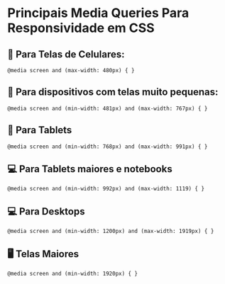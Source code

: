 # Principais Media Queries Para Responsividade em CSS

## 📱 Para Telas de Celulares:
    @media screen and (max-width: 480px) { }

## 📲 Para dispositivos com telas muito pequenas:
    @media screen and (min-width: 481px) and (max-width: 767px) { }

## 📱 Para Tablets
    @media screen and (min-width: 768px) and (max-width: 991px) { }

## 💻 Para Tablets maiores e notebooks
    @media screen and (min-width: 992px) and (max-width: 1119) { }

## 💻 Para Desktops
    @media screen and (min-width: 1200px) and (max-width: 1919px) { }

## 🖥 Telas Maiores
    @media screen and (min-width: 1920px) { }